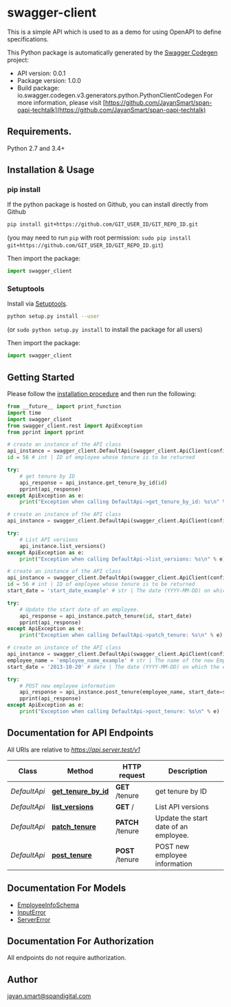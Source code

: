 # swagger-client
This is a simple API which is used to as a demo for using OpenAPI to define specifications.

This Python package is automatically generated by the [Swagger Codegen](https://github.com/swagger-api/swagger-codegen) project:

- API version: 0.0.1
- Package version: 1.0.0
- Build package: io.swagger.codegen.v3.generators.python.PythonClientCodegen
For more information, please visit [https://github.com/JayanSmart/span-oapi-techtalk](https://github.com/JayanSmart/span-oapi-techtalk)

## Requirements.

Python 2.7 and 3.4+

## Installation & Usage
### pip install

If the python package is hosted on Github, you can install directly from Github

```sh
pip install git+https://github.com/GIT_USER_ID/GIT_REPO_ID.git
```
(you may need to run `pip` with root permission: `sudo pip install git+https://github.com/GIT_USER_ID/GIT_REPO_ID.git`)

Then import the package:
```python
import swagger_client 
```

### Setuptools

Install via [Setuptools](http://pypi.python.org/pypi/setuptools).

```sh
python setup.py install --user
```
(or `sudo python setup.py install` to install the package for all users)

Then import the package:
```python
import swagger_client
```

## Getting Started

Please follow the [installation procedure](#installation--usage) and then run the following:

```python
from __future__ import print_function
import time
import swagger_client
from swagger_client.rest import ApiException
from pprint import pprint

# create an instance of the API class
api_instance = swagger_client.DefaultApi(swagger_client.ApiClient(configuration))
id = 56 # int | ID of employee whose tenure is to be returned

try:
    # get tenure by ID
    api_response = api_instance.get_tenure_by_id(id)
    pprint(api_response)
except ApiException as e:
    print("Exception when calling DefaultApi->get_tenure_by_id: %s\n" % e)

# create an instance of the API class
api_instance = swagger_client.DefaultApi(swagger_client.ApiClient(configuration))

try:
    # List API versions
    api_instance.list_versions()
except ApiException as e:
    print("Exception when calling DefaultApi->list_versions: %s\n" % e)

# create an instance of the API class
api_instance = swagger_client.DefaultApi(swagger_client.ApiClient(configuration))
id = 56 # int | ID of employee whose tenure is to be returned
start_date = 'start_date_example' # str | The date (YYYY-MM-DD) on which the employee started. If not provided, the current date will be used.

try:
    # Update the start date of an employee.
    api_response = api_instance.patch_tenure(id, start_date)
    pprint(api_response)
except ApiException as e:
    print("Exception when calling DefaultApi->patch_tenure: %s\n" % e)

# create an instance of the API class
api_instance = swagger_client.DefaultApi(swagger_client.ApiClient(configuration))
employee_name = 'employee_name_example' # str | The name of the new Employee
start_date = '2013-10-20' # date | The date (YYYY-MM-DD) on which the employee started. If not provided, the current date will be used. (optional)

try:
    # POST new employee information
    api_response = api_instance.post_tenure(employee_name, start_date=start_date)
    pprint(api_response)
except ApiException as e:
    print("Exception when calling DefaultApi->post_tenure: %s\n" % e)
```

## Documentation for API Endpoints

All URIs are relative to *https://api.server.test/v1*

Class | Method | HTTP request | Description
------------ | ------------- | ------------- | -------------
*DefaultApi* | [**get_tenure_by_id**](docs/DefaultApi.md#get_tenure_by_id) | **GET** /tenure | get tenure by ID
*DefaultApi* | [**list_versions**](docs/DefaultApi.md#list_versions) | **GET** / | List API versions
*DefaultApi* | [**patch_tenure**](docs/DefaultApi.md#patch_tenure) | **PATCH** /tenure | Update the start date of an employee.
*DefaultApi* | [**post_tenure**](docs/DefaultApi.md#post_tenure) | **POST** /tenure | POST new employee information

## Documentation For Models

 - [EmployeeInfoSchema](docs/EmployeeInfoSchema.md)
 - [InputError](docs/InputError.md)
 - [ServerError](docs/ServerError.md)

## Documentation For Authorization

 All endpoints do not require authorization.


## Author

jayan.smart@spandigital.com
